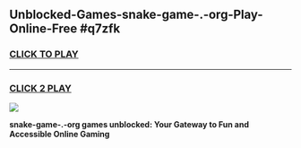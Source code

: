 
## Unblocked-Games-snake-game-.-org-Play-Online-Free #q7zfk
<h3>
<a href="https://us.freeplayer.one?title=snake-game-.-org&ref=10M">CLICK TO PLAY</a></h3>
<hr>

<h3>
<a href="https://us.freeplayer.one?title=snake-game-.-org&ref=10M">CLICK 2 PLAY</a>
  
</h3>

<a href="https://us.freeplayer.one?title=snake-game-.-org&ref=10M"><img src="https://clearcache.store/games.png"></a>


**snake-game-.-org games unblocked: Your Gateway to Fun and Accessible Online Gaming**
